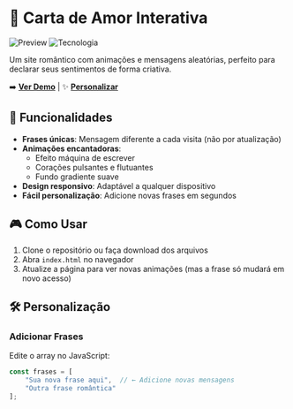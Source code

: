 # 💌 Carta de Amor Interativa

![Preview](https://img.shields.io/badge/Status-Pronto-%23ff69b4) ![Tecnologia](https://img.shields.io/badge/Tech-HTML%2FCSS%2FJS-%23007acc)

Um site romântico com animações e mensagens aleatórias, perfeito para declarar seus sentimentos de forma criativa.

➡️ [**Ver Demo**](#demo) | ✨ [**Personalizar**](#personalização)

## 🌟 Funcionalidades
- **Frases únicas**: Mensagem diferente a cada visita (não por atualização)
- **Animações encantadoras**: 
  - Efeito máquina de escrever
  - Corações pulsantes e flutuantes
  - Fundo gradiente suave
- **Design responsivo**: Adaptável a qualquer dispositivo
- **Fácil personalização**: Adicione novas frases em segundos

## 🎮 Como Usar
1. Clone o repositório ou faça download dos arquivos
2. Abra `index.html` no navegador
3. Atualize a página para ver novas animações (mas a frase só mudará em novo acesso)

## 🛠️ Personalização
### Adicionar Frases
Edite o array no JavaScript:
```js
const frases = [
    "Sua nova frase aqui",  // ← Adicione novas mensagens
    "Outra frase romântica"
];
